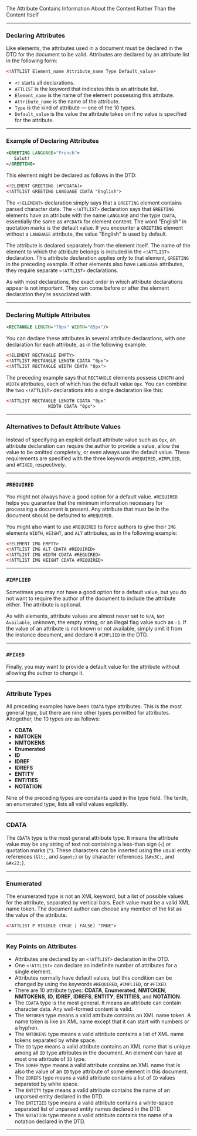 

The Attribute Contains Information About the Content Rather Than the Content Itself

---

### Declaring Attributes

Like elements, the attributes used in a document must be declared in the DTD for the document to be valid. Attributes are declared by an attribute list in the following form:

```xml
<!ATTLIST Element_name Attribute_name Type Default_value>
```

- `<!` starts all declarations.
- `ATTLIST` is the keyword that indicates this is an attribute list.
- `Element_name` is the name of the element possessing this attribute.
- `Attribute_name` is the name of the attribute.
- `Type` is the kind of attribute — one of the 10 types.
- `Default_value` is the value the attribute takes on if no value is specified for the attribute.

---

### Example of Declaring Attributes

```xml
<GREETING LANGUAGE="French">
   Salut!
</GREETING>
```

This element might be declared as follows in the DTD:

```xml
<!ELEMENT GREETING (#PCDATA)>
<!ATTLIST GREETING LANGUAGE CDATA "English">
```

The `<!ELEMENT>` declaration simply says that a `GREETING` element contains parsed character data. The `<!ATTLIST>` declaration says that `GREETING` elements have an attribute with the name `LANGUAGE` and the type `CDATA`, essentially the same as `#PCDATA` for element content. The word "English" in quotation marks is the default value. If you encounter a `GREETING` element without a `LANGUAGE` attribute, the value "English" is used by default.

The attribute is declared separately from the element itself. The name of the element to which the attribute belongs is included in the `<!ATTLIST>` declaration. This attribute declaration applies only to that element, `GREETING` in the preceding example. If other elements also have `LANGUAGE` attributes, they require separate `<!ATTLIST>` declarations.

As with most declarations, the exact order in which attribute declarations appear is not important. They can come before or after the element declaration they’re associated with.

---

### Declaring Multiple Attributes

```xml
<RECTANGLE LENGTH="70px" WIDTH="85px"/>
```

You can declare these attributes in several attribute declarations, with one declaration for each attribute, as in the following example:

```xml
<!ELEMENT RECTANGLE EMPTY>
<!ATTLIST RECTANGLE LENGTH CDATA "0px">
<!ATTLIST RECTANGLE WIDTH CDATA "0px">
```

The preceding example says that `RECTANGLE` elements possess `LENGTH` and `WIDTH` attributes, each of which has the default value `0px`. You can combine the two `<!ATTLIST>` declarations into a single declaration like this:

```xml
<!ATTLIST RECTANGLE LENGTH CDATA "0px"
                WIDTH CDATA "0px">
```

---

### Alternatives to Default Attribute Values

Instead of specifying an explicit default attribute value such as `0px`, an attribute declaration can require the author to provide a value, allow the value to be omitted completely, or even always use the default value. These requirements are specified with the three keywords `#REQUIRED`, `#IMPLIED`, and `#FIXED`, respectively.

---

### `#REQUIRED`

You might not always have a good option for a default value. `#REQUIRED` helps you guarantee that the minimum information necessary for processing a document is present. Any attribute that must be in the document should be defaulted to `#REQUIRED`.

You might also want to use `#REQUIRED` to force authors to give their `IMG` elements `WIDTH`, `HEIGHT`, and `ALT` attributes, as in the following example:

```xml
<!ELEMENT IMG EMPTY>
<!ATTLIST IMG ALT CDATA #REQUIRED>
<!ATTLIST IMG WIDTH CDATA #REQUIRED>
<!ATTLIST IMG HEIGHT CDATA #REQUIRED>
```

---

### `#IMPLIED`

Sometimes you may not have a good option for a default value, but you do not want to require the author of the document to include the attribute either. The attribute is optional.

As with elements, attribute values are almost never set to `N/A`, `Not Available`, unknown, the empty string, or an illegal flag value such as `-1`. If the value of an attribute is not known or not available, simply omit it from the instance document, and declare it `#IMPLIED` in the DTD.

---

### `#FIXED`

Finally, you may want to provide a default value for the attribute without allowing the author to change it.

---

### Attribute Types

All preceding examples have been `CDATA` type attributes. This is the most general type, but there are nine other types permitted for attributes. Altogether, the 10 types are as follows:

- **CDATA**
- **NMTOKEN**
- **NMTOKENS**
- **Enumerated**
- **ID**
- **IDREF**
- **IDREFS**
- **ENTITY**
- **ENTITIES**
- **NOTATION**

Nine of the preceding types are constants used in the type field. The tenth, an enumerated type, lists all valid values explicitly.

---

### CDATA

The `CDATA` type is the most general attribute type. It means the attribute value may be any string of text not containing a less-than sign (`<`) or quotation marks (`"`). These characters can be inserted using the usual entity references (`&lt;`, and `&quot;`) or by character references (`&#x3C;`, and `&#x22;`).

---

### Enumerated

The enumerated type is not an XML keyword, but a list of possible values for the attribute, separated by vertical bars. Each value must be a valid XML name token. The document author can choose any member of the list as the value of the attribute.

```xml
<!ATTLIST P VISIBLE (TRUE | FALSE) "TRUE">
```

---

### Key Points on Attributes

- Attributes are declared by an `<!ATTLIST>` declaration in the DTD.
- One `<!ATTLIST>` can declare an indefinite number of attributes for a single element.
- Attributes normally have default values, but this condition can be changed by using the keywords `#REQUIRED`, `#IMPLIED`, or `#FIXED`.
- There are 10 attribute types: **CDATA**, **Enumerated**, **NMTOKEN**, **NMTOKENS**, **ID**, **IDREF**, **IDREFS**, **ENTITY**, **ENTITIES**, and **NOTATION**.
- The `CDATA` type is the most general. It means an attribute can contain character data. Any well-formed content is valid.
- The `NMTOKEN` type means a valid attribute contains an XML name token. A name token is like an XML name except that it can start with numbers or a hyphen.
- The `NMTOKENS` type means a valid attribute contains a list of XML name tokens separated by white space.
- The `ID` type means a valid attribute contains an XML name that is unique among all `ID` type attributes in the document. An element can have at most one attribute of `ID` type.
- The `IDREF` type means a valid attribute contains an XML name that is also the value of an `ID` type attribute of some element in this document.
- The `IDREFS` type means a valid attribute contains a list of `ID` values separated by white space.
- The `ENTITY` type means a valid attribute contains the name of an unparsed entity declared in the DTD.
- The `ENTITIES` type means a valid attribute contains a white-space separated list of unparsed entity names declared in the DTD.
- The `NOTATION` type means a valid attribute contains the name of a notation declared in the DTD.

---